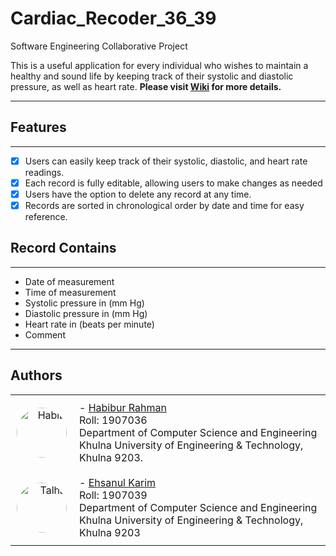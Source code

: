 # Cardiac_Recoder_36_39
Software Engineering Collaborative Project 

This is a useful application for every individual who wishes to maintain a healthy and sound life by keeping track of their systolic and diastolic pressure, as well as heart rate. **Please visit [Wiki](https://github.com/Ehsanul-karim/Cardiac_Recoder_36_39/wiki/) for more details.**
<hr>

## Features
***

- [x] Users can easily keep track of their systolic, diastolic, and heart rate readings.
- [x] Each record is fully editable, allowing users to make changes as needed
- [x] Users have the option to delete any record at any time.
- [x] Records are sorted in chronological order by date and time for easy reference.

## Record Contains
***

- Date of measurement
- Time of measurement
- Systolic pressure in (mm Hg)
- Diastolic pressure in (mm Hg)
- Heart rate in (beats per minute)
- Comment

<hr>

## Authors
<table style="border-collapse: collapse;">
  <tr>
    <td style="text-align: right; padding: 10px;">
      <img src="https://avatars.githubusercontent.com/u/73267589?v=4" alt="Habib" style="border-radius: 50%; width: 80px; height: 80px;">
    </td>
    <td style="padding: 10px; border: none;">
      - <a href="https://github.com/webgeekhabib007">Habibur Rahman</a><br>
      Roll: 1907036<br>
      Department of Computer Science and Engineering<br>
      Khulna University of Engineering & Technology, Khulna 9203.
    </td>

  </tr>
  <tr>
    <td style="text-align: right; padding: 10px;">
      <img src="https://github.com/Ehsanul-karim/Cardiac_Recoder_36_39/assets/60375625/2178f29c-c179-4e59-9dda-d7663986a86f" alt="Talha" style="border-radius: 50%; width: 80px; height: 80px;">
    </td>
    <td style="padding: 10px; border: none;">
      - <a href="https://github.com/Ehsanul-karim">Ehsanul Karim</a><br>
      Roll: 1907039<br>
      Department of Computer Science and Engineering<br>
      Khulna University of Engineering & Technology, Khulna 9203
    </td>
  </tr>
</table>

